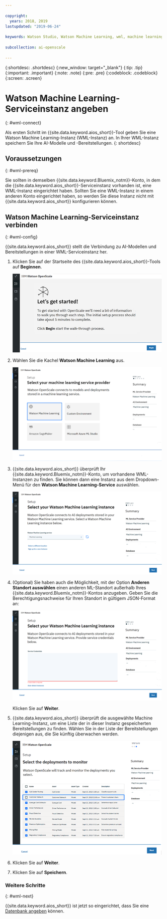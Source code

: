 ```yaml
---

copyright:
  years: 2018, 2019
lastupdated: "2019-06-24"

keywords: Watson Studio, Watson Machine Learning, wml, machine learning, services

subcollection: ai-openscale

---
```


{:shortdesc: .shortdesc}
{:new_window: target="_blank"}
{:tip: .tip}
{:important: .important}
{:note: .note}
{:pre: .pre}
{:codeblock: .codeblock}
{:screen: .screen}

# Watson Machine Learning-Serviceinstanz angeben
{: #wml-connect}

Als ersten Schritt im {{site.data.keyword.aios_short}}-Tool geben Sie eine Watson Machine Learning-Instanz (WML-Instanz) an. In Ihrer WML-Instanz speichern Sie Ihre AI-Modelle und -Bereitstellungen.
{: shortdesc}

## Voraussetzungen
{: #wml-prereq}

Sie sollten in demselben {{site.data.keyword.Bluemix_notm}}-Konto, in dem die {{site.data.keyword.aios_short}}-Serviceinstanz vorhanden ist, eine WML-Instanz eingerichtet haben. Sollten Sie eine WML-Instanz in einem anderen Konto eingerichtet haben, so werden Sie diese Instanz nicht mit {{site.data.keyword.aios_short}} konfigurieren können.

## Watson Machine Learning-Serviceinstanz verbinden
{: #wml-config}

{{site.data.keyword.aios_short}} stellt die Verbindung zu AI-Modellen und Bereitstellungen in einer WML-Serviceinstanz her.

1.  Klicken Sie auf der Startseite des {{site.data.keyword.aios_short}}-Tools auf **Beginnen**.

    ![Startseite](images/gs-config-start.png)

2.  Wählen Sie die Kachel **Watson Machine Learning** aus.

    ![Auswahl der Kachel](images/connect-wml.png)

3.  {{site.data.keyword.aios_short}} überprüft Ihr {{site.data.keyword.Bluemix_notm}}-Konto, um vorhandene WML-Instanzen zu finden. Sie können dann eine Instanz aus dem Dropdown-Menü für den **Watson Machine Learning-Service** auswählen.

    ![WML-Service auswählen](images/gs-set-wml.png)

4.  (Optional) Sie haben auch die Möglichkeit, mit der Option **Anderen Standort auswählen** einen anderen ML-Standort außerhalb Ihres {{site.data.keyword.Bluemix_notm}}-Kontos anzugeben. Geben Sie die Berechtigungsnachweise für Ihren Standort in gültigem JSON-Format an:

    ![WML-Instanz einrichten](images/gs-get-wml.png)

    Klicken Sie auf **Weiter**.

5.  {{site.data.keyword.aios_short}} überprüft die ausgewählte Machine Learning-Instanz, um eine Liste der in dieser Instanz gespeicherten Bereitstellungen zu finden. Wählen Sie in der Liste der Bereitstellungen diejenigen aus, die Sie künftig überwachen werden.

    ![Bereitstellungen auswählen](images/gs-config-deploy.png)

6.  Klicken Sie auf **Weiter**.
7.  Klicken Sie auf **Speichern**.

### Weitere Schritte
{: #wml-next}

{{site.data.keyword.aios_short}} ist jetzt so eingerichtet, dass Sie eine [Datenbank angeben](/docs/services/ai-openscale?topic=ai-openscale-connect-db) können.

